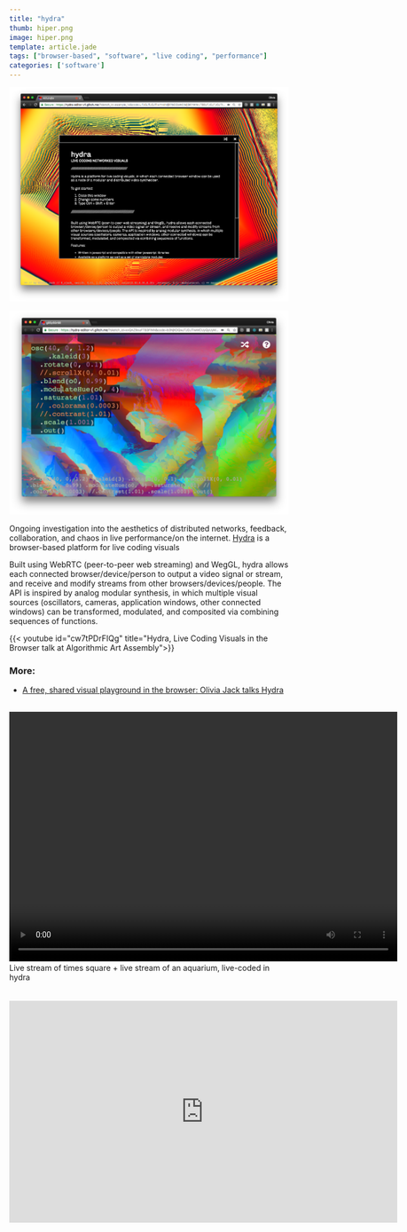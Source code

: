```yaml
---
title: "hydra"
thumb: hiper.png
image: hiper.png
template: article.jade
tags: ["browser-based", "software", "live coding", "performance"]
categories: ['software']
---
```


[![hydra](hydra.png)](https://hydra.ojack.xyz)

![hydra](thumb.png)

Ongoing investigation into the aesthetics of distributed networks, feedback, collaboration, and chaos in live performance/on the internet. [Hydra](https://hydra.ojack.xyz) is a browser-based platform for live coding visuals

Built using WebRTC (peer-to-peer web streaming) and WegGL, hydra allows each connected browser/device/person to output a video signal or stream, and receive and modify streams from other browsers/devices/people. The API is inspired by analog modular synthesis, in which multiple visual sources (oscillators, cameras, application windows, other connected windows) can be transformed, modulated, and composited via combining sequences of functions.

{{< youtube id="cw7tPDrFIQg" title="Hydra, Live Coding Visuals in the Browser talk at Algorithmic Art Assembly">}}
### More:

*	[A free, shared visual playground in the browser: Olivia Jack talks Hydra](http://cdm.link/2019/02/hydra-olivia-jack/)

</br>



<video width="700" height="450" autoplay loop>
  <source src="times-square.mp4" type="video/mp4">
Your browser does not support the video tag.
</video></br>
Live stream of times square + live stream of an aquarium, live-coded in hydra
</br>
</br>
</br>
<iframe
  height = 400
  width=700
  frameBorder="0"
  src="https://hydra.ojack.xyz/?show-code=false&sketch_id=example_14&code=JTJGJTJGJTIwYnklMjBPbGl2aWElMjBKYWNrJTBBJTJGJTJGJTIwJTQwX29qYWNrXyUwQSUwQW9zYygyMCUyQyUyMDAuMDElMkMlMjAxLjEpJTBBJTA5LmthbGVpZCg1KSUwQSUwOS5jb2xvcigyLjgzJTJDMC45MSUyQzAuMzkpJTBBJTA5LnJvdGF0ZSgwJTJDJTIwMC4xKSUwQSUwOS5tb2R1bGF0ZShvMCUyQyUyMCgpJTIwJTNEJTNFJTIwbW91c2UueCUyMColMjAwLjAwMDMpJTBBJTA5LnNjYWxlKDEuMDEpJTBBJTIwJTIwJTA5Lm91dChvMCk="
/iframe>
